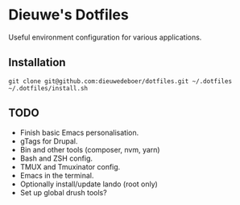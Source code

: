 # Dieuwe's Dotfiles

Useful environment configuration for various applications.


## Installation

```
git clone git@github.com:dieuwedeboer/dotfiles.git ~/.dotfiles
~/.dotfiles/install.sh
```
## TODO

* Finish basic Emacs personalisation.
* gTags for Drupal.
* Bin and other tools (composer, nvm, yarn)
* Bash and ZSH config.
* TMUX and Tmuxinator config.
* Emacs in the terminal.
* Optionally install/update lando (root only)
* Set up global drush tools?
